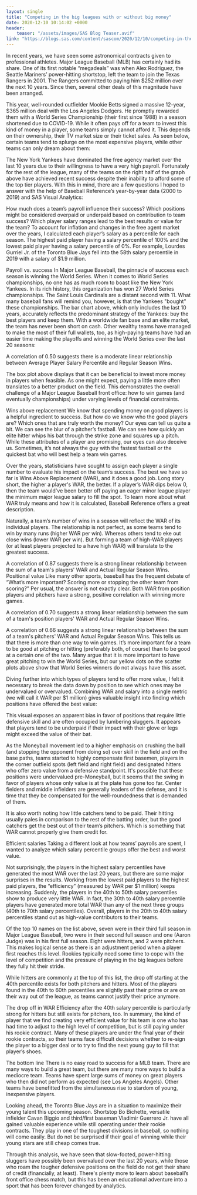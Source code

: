 ```yaml
---
layout: single
title: "Competing in the big leagues with or without big money"
date: 2020-12-10 10:14:02 +0000
header:
    teaser: "/assets/images/SAS Blog Teaser.avif"
link: "https://blogs.sas.com/content/sascom/2020/12/10/competing-in-the-big-leagues-with-or-without-big-money/"
---
```


<!-- Include text for accurate read time -->

In recent years, we have seen some astronomical contracts given to professional athletes. Major League Baseball (MLB) has certainly had its share. One of its first notable “megadeals” was when Alex Rodriguez, the Seattle Mariners’ power-hitting shortstop, left the team to join the Texas Rangers in 2001. The Rangers committed to paying him $252 million over the next 10 years. Since then, several other deals of this magnitude have been arranged.

This year, well-rounded outfielder Mookie Betts signed a massive 12-year, $365 million deal with the Los Angeles Dodgers. He promptly rewarded them with a World Series Championship (their first since 1988) in a season shortened due to COVID-19. While it often pays off for a team to invest this kind of money in a player, some teams simply cannot afford it. This depends on their ownership, their TV market size or their ticket sales. As seen below, certain teams tend to splurge on the most expensive players, while other teams can only dream about them:


The New York Yankees have dominated the free agency market over the last 10 years due to their willingness to have a very high payroll. Fortunately for the rest of the league, many of the teams on the right half of the graph above have achieved recent success despite their inability to afford some of the top tier players.
With this in mind, there are a few questions I hoped to answer with the help of Baseball Reference’s year-by-year data (2000 to 2019) and SAS Visual Analytics:

How much does a team’s payroll influence their success?
Which positions might be considered overpaid or underpaid based on contribution to team success?
Which player salary ranges lead to the best results or value for the team?
To account for inflation and changes in the free agent market over the years, I calculated each player’s salary as a percentile for each season. The highest paid player having a salary percentile of 100% and the lowest paid player having a salary percentile of 0%. For example, Lourdes Gurriel Jr. of the Toronto Blue Jays fell into the 58th salary percentile in 2019 with a salary of $1.9 million.



Payroll vs. success
In Major League Baseball, the pinnacle of success each season is winning the World Series. When it comes to World Series championships, no one has as much room to boast like the New York Yankees. In its rich history, this organization has won 27 World Series championships. The Saint Louis Cardinals are a distant second with 11. What many baseball fans will remind you, however, is that the Yankees "bought" these championships. The bar chart above, which only includes the last 10 years, accurately reflects the predominant strategy of the Yankees: buy the best players and keep them. With a worldwide fan base and an elite market, the team has never been short on cash. Other wealthy teams have managed to make the most of their full wallets, too, as high-paying teams have had an easier time making the playoffs and winning the World Series over the last 20 seasons:


A correlation of 0.50 suggests there is a moderate linear relationship between Average Player Salary Percentile and Regular Season Wins.

The box plot above displays that it can be beneficial to invest more money in players when feasible. As one might expect, paying a little more often translates to a better product on the field.
This demonstrates the overall challenge of a Major League Baseball front office: how to win games (and eventually championships) under varying levels of financial constraints.

Wins above replacement
We know that spending money on good players is a helpful ingredient to success. But how do we know who the good players are? Which ones that are truly worth the money? Our eyes can tell us quite a bit. We can see the blur of a pitcher’s fastball. We can see how quickly an elite hitter whips his bat through the strike zone and squares up a pitch. While these attributes of a player are promising, our eyes can also deceive us. Sometimes, it’s not always the guy with the fastest fastball or the quickest bat who will best help a team win games.

Over the years, statisticians have sought to assign each player a single number to evaluate his impact on the team’s success. The best we have so far is Wins Above Replacement (WAR), and it does a good job. Long story short, the higher a player's WAR, the better. If a player’s WAR dips below 0, then the team would've been better off paying an eager minor league player the minimum major league salary to fill the spot. To learn more about what WAR truly means and how it is calculated, Baseball Reference offers a great description.

Naturally, a team’s number of wins in a season will reflect the WAR of its individual players. The relationship is not perfect, as some teams tend to win by many runs (higher WAR per win). Whereas others tend to eke out close wins (lower WAR per win). But forming a team of high-WAR players (or at least players projected to a have high WAR) will translate to the greatest success.


A correlation of 0.87 suggests there is a strong linear relationship between the sum of a team's players' WAR and Actual Regular Season Wins.
Positional value
Like many other sports, baseball has the frequent debate of “What’s more important? Scoring more or stopping the other team from scoring?” Per usual, the answer is not exactly clear. Both WAR from position players and pitchers have a strong, positive correlation with winning more games.


A correlation of 0.70 suggests a strong linear relationship between the sum of a team's position players' WAR and Actual Regular Season Wins.

A correlation of 0.66 suggests a strong linear relationship between the sum of a team's pitchers' WAR and Actual Regular Season Wins.
This tells us that there is more than one way to win games. It’s more important for a team to be good at pitching or hitting (preferably both, of course) than to be good at a certain one of the two. Many argue that it is more important to have great pitching to win the World Series, but our yellow dots on the scatter plots above show that World Series winners do not always have this asset.

Diving further into which types of players tend to offer more value, I felt it necessary to break the data down by position to see which ones may be undervalued or overvalued. Combining WAR and salary into a single metric (we will call it WAR per $1 million) gives valuable insight into finding which positions have offered the best value:



This visual exposes an apparent bias in favor of positions that require little defensive skill and are often occupied by lumbering sluggers. It appears that players tend to be underpaid if their impact with their glove or legs might exceed the value of their bat.

As the Moneyball movement led to a higher emphasis on crushing the ball (and stopping the opponent from doing so) over skill in the field and on the base paths, teams started to highly compensate first basemen, players in the corner outfield spots (left field and right field) and designated hitters who offer zero value from a defensive standpoint. It's possible that these positions were undervalued pre-Moneyball, but it seems that the swing in favor of players whose only value is at the plate has gone too far. Center fielders and middle infielders are generally leaders of the defense, and it is time that they be compensated for the well-roundedness that is demanded of them.

It is also worth noting how little catchers tend to be paid. Their hitting usually pales in comparison to the rest of the batting order, but the good catchers get the best out of their team’s pitchers. Which is something that WAR cannot properly give them credit for.

Efficient salaries
Taking a different look at how teams’ payrolls are spent, I wanted to analyze which salary percentile groups offer the best and worst value.



Not surprisingly, the players in the highest salary percentiles have generated the most WAR over the last 20 years, but there are some major surprises in the results. Working from the lowest paid players to the highest paid players, the “efficiency” (measured by WAR per $1 million) keeps increasing. Suddenly, the players in the 40th to 50th salary percentiles show to produce very little WAR. In fact, the 30th to 40th salary percentile players have generated more total WAR than any of the next three groups (40th to 70th salary percentiles). Overall, players in the 20th to 40th salary percentiles stand out as high-value contributors to their teams.



Of the top 10 names on the list above, seven were in their third full season in Major League Baseball, two were in their second full season and one (Aaron Judge) was in his first full season. Eight were hitters, and 2 were pitchers. This makes logical sense as there is an adjustment period when a player first reaches this level. Rookies typically need some time to cope with the level of competition and the pressure of playing in the big leagues before they fully hit their stride.

While hitters are commonly at the top of this list, the drop off starting at the 40th percentile exists for both pitchers and hitters. Most of the players found in the 40th to 60th percentiles are slightly past their prime or are on their way out of the league, as teams cannot justify their price anymore.


The drop off in WAR Efficiency after the 40th salary percentile is particularly strong for hitters but still exists for pitchers, too.
In summary, the kind of player that we find creating very efficient value for his team is one who has had time to adjust to the high level of competition, but is still paying under his rookie contract. Many of these players are under the final year of their rookie contracts, so their teams face difficult decisions whether to re-sign the player to a bigger deal or to try to find the next young guy to fill that player’s shoes.

The bottom line
There is no easy road to success for a MLB team. There are many ways to build a great team, but there are many more ways to build a mediocre team. Teams have spent large sums of money on great players who then did not perform as expected (see Los Angeles Angels). Other teams have benefitted from the simultaneous rise to stardom of young, inexpensive players.

Looking ahead, the Toronto Blue Jays are in a situation to maximize their young talent this upcoming season. Shortstop Bo Bichette, versatile infielder Cavan Biggio and third/first baseman Vladimir Guerrero Jr. have all gained valuable experience while still operating under their rookie contracts. They play in one of the toughest divisions in baseball, so nothing will come easily. But do not be surprised if their goal of winning while their young stars are still cheap comes true.

Through this analysis, we have seen that slow-footed, power-hitting sluggers have possibly been overvalued over the last 20 years, while those who roam the tougher defensive positions on the field do not get their share of credit (financially, at least). There's plenty more to learn about baseball’s front office chess match, but this has been an educational adventure into a sport that has been forever changed by analytics.